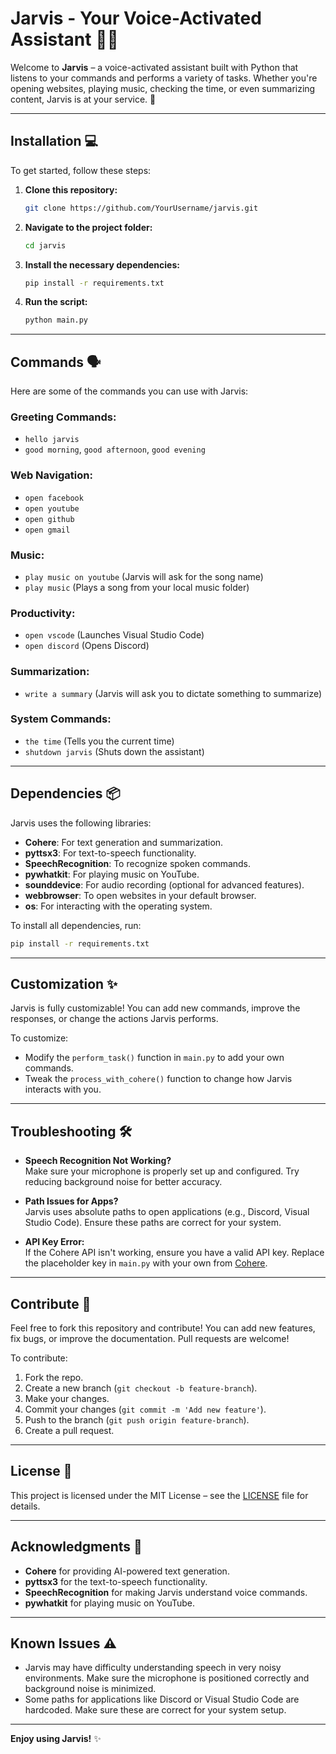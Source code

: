 
# Jarvis - Your Voice-Activated Assistant 🤖🎤

Welcome to **Jarvis** – a voice-activated assistant built with Python that listens to your commands and performs a variety of tasks. Whether you're opening websites, playing music, checking the time, or even summarizing content, Jarvis is at your service. 🚀

---

## Installation 💻

To get started, follow these steps:

1. **Clone this repository:**

   ```bash
   git clone https://github.com/YourUsername/jarvis.git
   ```

2. **Navigate to the project folder:**

   ```bash
   cd jarvis
   ```

3. **Install the necessary dependencies:**

   ```bash
   pip install -r requirements.txt
   ```

4. **Run the script:**

   ```bash
   python main.py
   ```

---

## Commands 🗣️

Here are some of the commands you can use with Jarvis:

### Greeting Commands:
- `hello jarvis`
- `good morning`, `good afternoon`, `good evening`

### Web Navigation:
- `open facebook`
- `open youtube`
- `open github`
- `open gmail`

### Music:
- `play music on youtube` (Jarvis will ask for the song name)
- `play music` (Plays a song from your local music folder)

### Productivity:
- `open vscode` (Launches Visual Studio Code)
- `open discord` (Opens Discord)
  
### Summarization:
- `write a summary` (Jarvis will ask you to dictate something to summarize)

### System Commands:
- `the time` (Tells you the current time)
- `shutdown jarvis` (Shuts down the assistant)

---

## Dependencies 📦

Jarvis uses the following libraries:

- **Cohere**: For text generation and summarization.
- **pyttsx3**: For text-to-speech functionality.
- **SpeechRecognition**: To recognize spoken commands.
- **pywhatkit**: For playing music on YouTube.
- **sounddevice**: For audio recording (optional for advanced features).
- **webbrowser**: To open websites in your default browser.
- **os**: For interacting with the operating system.

To install all dependencies, run:

```bash
pip install -r requirements.txt
```

---

## Customization ✨

Jarvis is fully customizable! You can add new commands, improve the responses, or change the actions Jarvis performs.

To customize:

- Modify the `perform_task()` function in `main.py` to add your own commands.
- Tweak the `process_with_cohere()` function to change how Jarvis interacts with you.

---

## Troubleshooting 🛠️

- **Speech Recognition Not Working?**  
  Make sure your microphone is properly set up and configured. Try reducing background noise for better accuracy.

- **Path Issues for Apps?**  
  Jarvis uses absolute paths to open applications (e.g., Discord, Visual Studio Code). Ensure these paths are correct for your system.

- **API Key Error:**  
  If the Cohere API isn't working, ensure you have a valid API key. Replace the placeholder key in `main.py` with your own from [Cohere](https://cohere.ai/).

---

## Contribute 🤝

Feel free to fork this repository and contribute! You can add new features, fix bugs, or improve the documentation. Pull requests are welcome!

To contribute:

1. Fork the repo.
2. Create a new branch (`git checkout -b feature-branch`).
3. Make your changes.
4. Commit your changes (`git commit -m 'Add new feature'`).
5. Push to the branch (`git push origin feature-branch`).
6. Create a pull request.

---

## License 📜

This project is licensed under the MIT License – see the [LICENSE](LICENSE) file for details.

---

## Acknowledgments 🙏

- **Cohere** for providing AI-powered text generation.
- **pyttsx3** for the text-to-speech functionality.
- **SpeechRecognition** for making Jarvis understand voice commands.
- **pywhatkit** for playing music on YouTube.

---

## Known Issues ⚠️

- Jarvis may have difficulty understanding speech in very noisy environments. Make sure the microphone is positioned correctly and background noise is minimized.
- Some paths for applications like Discord or Visual Studio Code are hardcoded. Make sure these are correct for your system setup.

---

**Enjoy using Jarvis!** ✨
